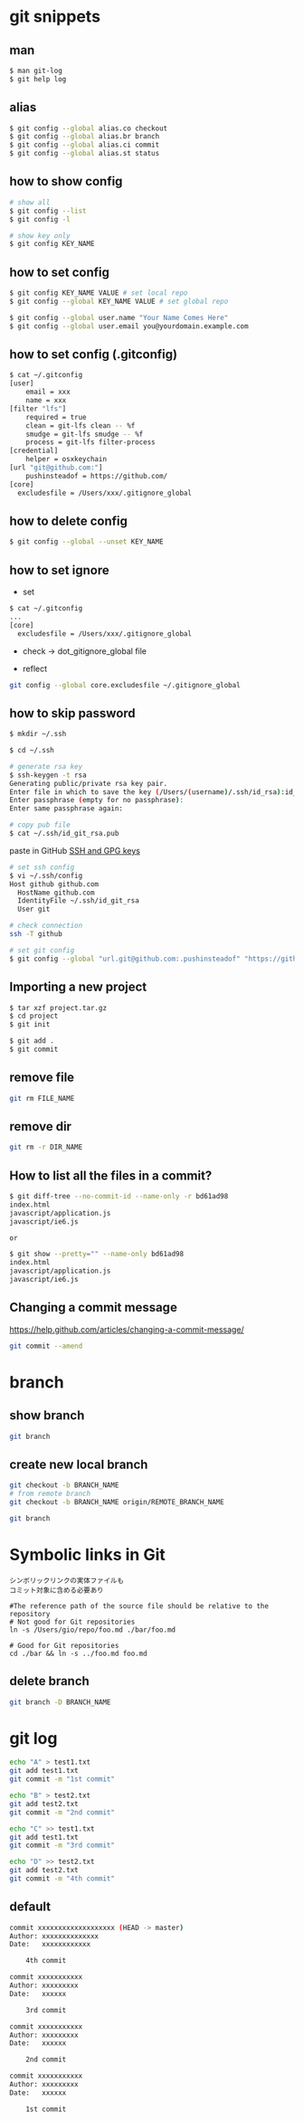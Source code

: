 # git snippets

## man
```bash
$ man git-log
$ git help log
```

## alias

```sh
$ git config --global alias.co checkout
$ git config --global alias.br branch
$ git config --global alias.ci commit
$ git config --global alias.st status
```

## how to show config

```bash
# show all
$ git config --list
$ git config -l

# show key only
$ git config KEY_NAME
```

## how to set config
```bash
$ git config KEY_NAME VALUE # set local repo
$ git config --global KEY_NAME VALUE # set global repo

$ git config --global user.name "Your Name Comes Here"
$ git config --global user.email you@yourdomain.example.com
```

## how to set config (.gitconfig)
```sh
$ cat ~/.gitconfig
[user]
	email = xxx
	name = xxx
[filter "lfs"]
	required = true
	clean = git-lfs clean -- %f
	smudge = git-lfs smudge -- %f
	process = git-lfs filter-process
[credential]
	helper = osxkeychain
[url "git@github.com:"]
	pushinsteadof = https://github.com/
[core]
  excludesfile = /Users/xxx/.gitignore_global
```


## how to delete config
```bash
$ git config --global --unset KEY_NAME
```

## how to set ignore

- set

```sh
$ cat ~/.gitconfig
...
[core]
  excludesfile = /Users/xxx/.gitignore_global
```

- check -> dot_gitignore_global file

- reflect

```sh
git config --global core.excludesfile ~/.gitignore_global
```


## how to skip password

```bash
$ mkdir ~/.ssh

$ cd ~/.ssh

# generate rsa key
$ ssh-keygen -t rsa
Generating public/private rsa key pair.
Enter file in which to save the key (/Users/(username)/.ssh/id_rsa):id_git_rsa
Enter passphrase (empty for no passphrase):
Enter same passphrase again:

# copy pub file
$ cat ~/.ssh/id_git_rsa.pub
```
paste in GitHub
[SSH and GPG keys](https://github.com/settings/keys)

```bash
# set ssh config
$ vi ~/.ssh/config
Host github github.com
  HostName github.com
  IdentityFile ~/.ssh/id_git_rsa
  User git

# check connection
ssh -T github

# set git config
$ git config --global "url.git@github.com:.pushinsteadof" "https://github.com/"

```



## Importing a new project
```bash
$ tar xzf project.tar.gz
$ cd project
$ git init

$ git add .
$ git commit
```


## remove file

```bash
git rm FILE_NAME
```

## remove dir

```bash
git rm -r DIR_NAME
```

## How to list all the files in a commit?
```bash
$ git diff-tree --no-commit-id --name-only -r bd61ad98
index.html
javascript/application.js
javascript/ie6.js

or

$ git show --pretty="" --name-only bd61ad98    
index.html
javascript/application.js
javascript/ie6.js
```

## Changing a commit message
https://help.github.com/articles/changing-a-commit-message/
```bash
git commit --amend
```

# branch

## show branch
```bash
git branch
```

## create new local branch
```bash
git checkout -b BRANCH_NAME
# from remote branch
git checkout -b BRANCH_NAME origin/REMOTE_BRANCH_NAME

git branch
```

# Symbolic links in Git

```
シンボリックリンクの実体ファイルも
コミット対象に含める必要あり

#The reference path of the source file should be relative to the repository
# Not good for Git repositories
ln -s /Users/gio/repo/foo.md ./bar/foo.md

# Good for Git repositories
cd ./bar && ln -s ../foo.md foo.md
```

## delete branch

```sh
git branch -D BRANCH_NAME
```




# git log

```sh
echo "A" > test1.txt
git add test1.txt
git commit -m "1st commit"

echo "B" > test2.txt
git add test2.txt
git commit -m "2nd commit"

echo "C" >> test1.txt
git add test1.txt
git commit -m "3rd commit"

echo "D" >> test2.txt
git add test2.txt
git commit -m "4th commit"
```

## default

```sh
commit xxxxxxxxxxxxxxxxxxx (HEAD -> master)
Author: xxxxxxxxxxxxxx
Date:   xxxxxxxxxxxx

    4th commit

commit xxxxxxxxxxx
Author: xxxxxxxxx
Date:   xxxxxx

    3rd commit

commit xxxxxxxxxxx
Author: xxxxxxxxx
Date:   xxxxxx

    2nd commit

commit xxxxxxxxxxx
Author: xxxxxxxxx
Date:   xxxxxx

    1st commit
```



